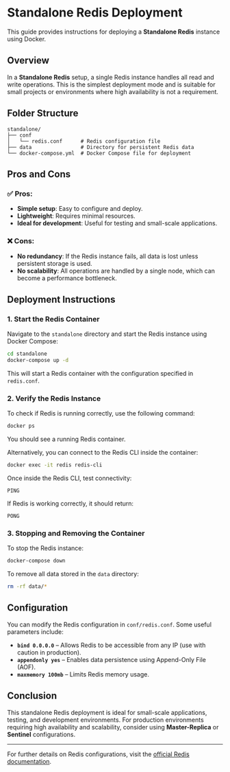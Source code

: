 # Standalone Redis Deployment

This guide provides instructions for deploying a **Standalone Redis** instance using Docker.

## Overview

In a **Standalone Redis** setup, a single Redis instance handles all read and write operations. This is the simplest
deployment mode and is suitable for small projects or environments where high availability is not a requirement.

## Folder Structure

```
standalone/
├── conf
│   └── redis.conf      # Redis configuration file
├── data                # Directory for persistent Redis data
└── docker-compose.yml  # Docker Compose file for deployment
```

## Pros and Cons

### ✅ Pros:

- **Simple setup**: Easy to configure and deploy.
- **Lightweight**: Requires minimal resources.
- **Ideal for development**: Useful for testing and small-scale applications.

### ❌ Cons:

- **No redundancy**: If the Redis instance fails, all data is lost unless persistent storage is used.
- **No scalability**: All operations are handled by a single node, which can become a performance bottleneck.

## Deployment Instructions

### 1. Start the Redis Container

Navigate to the `standalone` directory and start the Redis instance using Docker Compose:

```bash
cd standalone
docker-compose up -d
```

This will start a Redis container with the configuration specified in `redis.conf`.

### 2. Verify the Redis Instance

To check if Redis is running correctly, use the following command:

```bash
docker ps
```

You should see a running Redis container.

Alternatively, you can connect to the Redis CLI inside the container:

```bash
docker exec -it redis redis-cli
```

Once inside the Redis CLI, test connectivity:

```redis
PING
```

If Redis is working correctly, it should return:

```
PONG
```

### 3. Stopping and Removing the Container

To stop the Redis instance:

```bash
docker-compose down
```

To remove all data stored in the `data` directory:

```bash
rm -rf data/*
```

## Configuration

You can modify the Redis configuration in `conf/redis.conf`. Some useful parameters include:

- **`bind 0.0.0.0`** – Allows Redis to be accessible from any IP (use with caution in production).
- **`appendonly yes`** – Enables data persistence using Append-Only File (AOF).
- **`maxmemory 100mb`** – Limits Redis memory usage.

## Conclusion

This standalone Redis deployment is ideal for small-scale applications, testing, and development environments. For
production environments requiring high availability and scalability, consider using **Master-Replica** or **Sentinel**
configurations.

---

For further details on Redis configurations, visit the [official Redis documentation](https://redis.io/docs/).